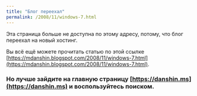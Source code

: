 ```yaml
---
title: "Блог переехал"
permalink: /2008/11/windows-7.html
---
```

Эта страница больше не доступна по этому адресу, потому, что блог переехал на новый хостинг.

Вы всё ещё можете прочитать статью по этой ссылке [https://mdanshin.blogspot.com/2008/11/windows-7.html](https://mdanshin.blogspot.com/2008/11/windows-7.html).

### Но лучше зайдите на главную страницу [https://danshin.ms](https://danshin.ms) и воспользуйтесь поиском.